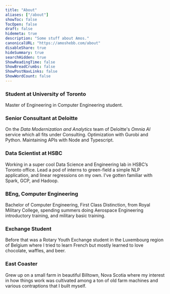 ```yaml
---
title: "About"
aliases: ["/about"]
showToc: false
TocOpen: false
draft: false
hidemeta: true
description: "Some stuff about Amos."
canonicalURL: "https://amoshebb.com/about"
disableShare: true
hideSummary: true
searchHidden: true
ShowReadingTime: false
ShowBreadCrumbs: false
ShowPostNavLinks: false
ShowWordCount: false
---
```


### Student at University of Toronto

Master of Engineering in Computer Engineering student.

### Senior Consultant at Deloitte

On the *Data Modernization and Analytics* team of Deloitte's *Omnia AI* service which all fits under Consulting. Optimization with Gurobi and Python. Maintaining APIs with Node and Typescript. 

### Data Scientist at HSBC

Working in a super cool Data Science and Engineering lab in HSBC’s Toronto office. Lead a pod of interns to green-field a simple NLP application, and linear regressions on my own. I've gotten familiar with Spark, GCP, and Hadoop.

### BEng, Computer Engineering

Bachelor of Computer Engineering, First Class Distinction, from Royal Military College, spending summers doing Aerospace Engineering introductory training, and military basic training.

### Exchange Student

Before that was a Rotary Youth Exchange student in the Luxembourg region of Belgium where I tried to learn French but mostly learned to love chocolate, waffles, and beer.

### East Coaster

Grew up on a small farm in beautiful Billtown, Nova Scotia where my interest in how things work was cultivated among a ton of old farm machines and various contraptions that I built myself.
